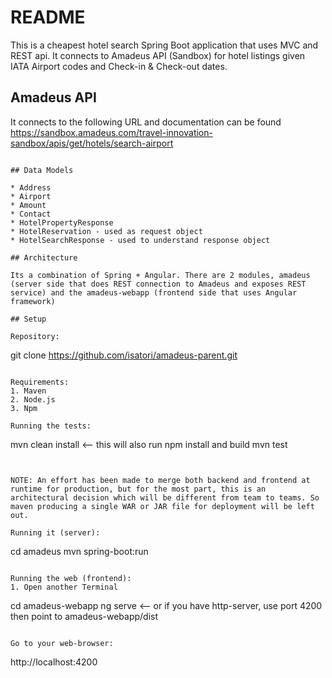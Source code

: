 # README

This is a cheapest hotel search Spring Boot application that uses MVC and REST api.  It connects to Amadeus API (Sandbox) for hotel listings given IATA Airport codes and Check-in & Check-out dates. 

## Amadeus API

It connects to the following URL and documentation can be found https://sandbox.amadeus.com/travel-innovation-sandbox/apis/get/hotels/search-airport
~~~~https://api.sandbox.amadeus.com/v1.2/hotels/search-airport~~~~

## Data Models

* Address
* Airport
* Amount
* Contact
* HotelPropertyResponse
* HotelReservation - used as request object
* HotelSearchResponse - used to understand response object

## Architecture

Its a combination of Spring + Angular. There are 2 modules, amadeus (server side that does REST connection to Amadeus and exposes REST service) and the amadeus-webapp (frontend side that uses Angular framework)

## Setup 

Repository:
~~~~
git clone https://github.com/isatori/amadeus-parent.git
~~~~

Requirements:
1. Maven
2. Node.js
3. Npm

Running the tests:
~~~~
mvn clean install <-- this will also run npm install and build
mvn test
~~~~


NOTE: An effort has been made to merge both backend and frontend at runtime for production, but for the most part, this is an architectural decision which will be different from team to teams. So maven producing a single WAR or JAR file for deployment will be left out.

Running it (server):
~~~~
cd amadeus
mvn spring-boot:run
~~~~

Running the web (frontend):
1. Open another Terminal
~~~~
cd amadeus-webapp
ng serve	<-- or if you have http-server, use port 4200 then point to amadeus-webapp/dist
~~~~

Go to your web-browser:
~~~~
http://localhost:4200
~~~~
